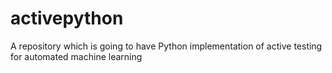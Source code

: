 # activepython
A repository which is going to have Python implementation of active testing for automated machine learning
